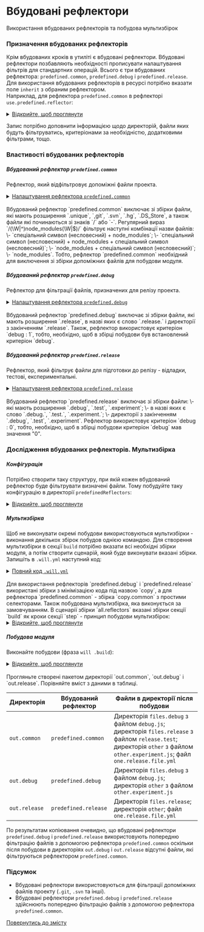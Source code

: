 # Вбудовані рефлектори  

Використання вбудованих рефлекторів та побудова мультизбірок  

### <a name="predefined-reflectors-term"></a> Призначення вбудованих рефлекторів
Крім вбудованих кроків в утиліті є вбудовані рефлектори. Вбудовані рефлектори позбавляють необхідності прописувати налаштування фільтрів для стандартних операцій. Всього є три вбудованих рефлектора: `predefined.common`, `predefined.debug` i `predefined.release`.  
Для використання вбудованих рефлекторів в ресурсі потрібно вказати поле `inherit` з обраним рефлектором.  
Наприклад, для рефлектора `predefined.common` в рефлекторі `use.predefined.reflector`:  

<details>
  <summary><u>Відкрийте, щоб проглянути</u></summary>

```yaml
reflector : 
    
    use.predefined.reflector :
        inherit : predefined.common

```

</details>

Запис потрібно доповнити інформацією щодо директорій, файли яких будуть фільтруватись, критеріонами за необхідністю, додатковими фільтрами, тощо.  

### Властивості вбудованих рефлекторів
##### <a name="predefined-common"></a> Вбудований рефлектор `predefined.common`  
Рефлектор, який відфільтровує допоміжні файли проекта.   

<details>
  <summary><u>Налаштування рефлектора <code>predefined.common</code></u></summary>

```yaml
    src :
      maskAll :
        excludeAny :
          - !!js/regex '/(\W|^)node_modules(\W|$)/'
          - !!js/regex '/\.unique$/'
          - !!js/regex '/\.git$/'
          - !!js/regex '/\.svn$/'
          - !!js/regex '/\.hg$/'
          - !!js/regex '/\.DS_Store$/'
          - !!js/regex '/(^|\/)-/'
          
```

</details>

</br>
Вбудований рефлектор `predefined.common` виключає зі збірки файли, які мають розширення `.unique`, `,git`, `.svn`, `.hg`, `.DS_Store`, а також файли які починаються зі знаків `/` або `-`.  
Регулярний вираз `/(\W|^)node_modules(\W|$)/` фільтрує наступні комбінації назви файлів:   
\- `спеціальний символ (несловесний) + node_modules`;  
\- `спеціальний символ (несловесний) + node_modules + спеціальний символ (несловесний)`;  
\- `node_modules + спеціальний символ (несловесний)`;  
\- `node_modules`.  
Тобто, рефлектор `predefined.common` необхідний для виключення зі збірки допоміжних файлів для побудови модуля.  

##### <a name="predefined-debug"></a> Вбудований рефлектор `predefined.debug` 
Рефлектор для фільтрації файлів, призначених для релізу проекта.   

<details>
  <summary><u>Налаштування рефлектора <code>predefined.debug</code></u></summary>

```yaml
     src :
       maskAll :
         excludeAny : 
           - !!js/regex '/\.release($|\.|\/)/i' 
     criterion :
       debug : 1
    
```

</details>

</br>
Вбудований рефлектор `predefined.debug` виключає зі збірки файли, які мають розширення `.release`, в назві яких є слово `.release.` і директорії з закінченням `.release`. Також, рефлектор використовує критеріон `debug : 1`, тобто, необхідно, щоб в збірці побудови був встановлений критеріон `debug`.  

##### <a name="predefined-release"></a> Вбудований рефлектор `predefined.release`  
Рефлектор, який фільтрує файли для підготовки до релізу - відладки, тестові, експериментальні.   

<details>
  <summary><u>Налаштування рефлектора <code>predefined.release</code></u></summary>

```yaml
     src :
       maskAll :
         excludeAny : 
           - !!js/regex '/\.debug($|\.|\/)/i'
           - !!js/regex '/\.test($|\.|\/)/i'
           - !!js/regex '/\.experiment($|\.|\/)/i'
     criterion :
       debug : 0
    
```
   
</details>
    
</br>    
Вбудований рефлектор `predefined.release` виключає зі збірки файли:
\- які мають розширення `.debug`, `.test`, `.experiment`;  
\- в назві яких є слово `.debug.`, `.test.`, `.experiment.`;  
\- директорії з закінченням `.debug`, `.test`, `.experiment`.   
Рефлектор використовує критеріон `debug : 0`, тобто, необхідно, щоб в збірці побудови критеріон `debug` мав значення "0".  

### <a name="experiment-and-multiassembly"></a> Дослідження вбудованих рефлекторів. Мультизбірка
##### <a name="configuration"></a> Конфігурація 
Потрібно створити таку структуру, при якій кожен вбудований рефлектор буде фільтрувати визначені файли. Тому побудуйте таку конфігурацію в директорії `predefinedReflectors`:  

<details>
  <summary><u>Відкрийте, щоб проглянути</u></summary>

```
predefinedReflectors
        ├── proto
        │     ├── files.debug
        │     │     ├── debug.DS_Store
        │     │     └── debug.js
        │     ├── files.release
        │     │     └── release.test
        │     ├── node_modules              #  directory    
        │     ├── other
        │     │     └── other.experiment
        │     ├── -files.yml
        │     └── one.release.file.yml
        │
        └── .will.yml       

```

</details>

##### <a name="multiassembly"></a> Мультизбірка  
Щоб не виконувати окремі побудови використовуються мультизбірки - виконання декількох збірок побудов однією командою. Для створення мультизбірки в секції `build` потрібно вказати всі необхідні збірки модуля, а потім створити сценарій, який буде виконувати вказані збірки.   
Запишіть в `.will.yml` наступний код:  

<details>
  <summary><u>Повний код <code>.will.yml</code></u></summary>
    
```yaml
about :
  name : predefinedReflectors
  description : "To use predefined reflectors"
  version : 0.0.1

path : 

  out.debug :
    path : out.debug
    criterion :
      debug : 1

  out.release :
    path : out.release
    criterion :
      debug : 0

reflector :

  reflect.project:
    inherit: predefined.*
    src:
      filePath: 
        proto : 1
    dst:
      filePath: path::out.*=1
    criterion :
      debug : [ 0,1 ]

  reflect.copy.common:
    inherit: predefined.common
    src:
      filePath: 
        proto : 1
    dst:
      filePath: out.common

step :

  reflect.project :
    inherit : predefined.reflect
    reflector : reflect.project*=1
    criterion :
      debug : [ 0,1 ]
  
  reflect.copy.common :
    inherit : predefined.reflect
    reflector : reflect.copy.common

build :

  copy :
    criterion : 
      debug : [ 0,1 ]
    steps :
      - reflect.project*=1

  copy.common :
    steps :
      - reflect.copy.common
      
  all.reflectors :
    criterion : 
      default : 1
    steps : 
      - build::copy.
      - build::copy.debug
      - build::copy.common

```

</details>

</br>
Для використання рефлекторів `predefined.debug` i `predefined.release` використані збірки з мінімізацією кода під назвою `copy`, а для рефлектора `predefined.common` - збірка `copy.common` з простими селекторами.    
Також побудована мультизбірка, яка виконується за замовчуванням. В сценарії збірки `all.reflectors` вказані збірки секції `build` як кроки секції `step` - принцип побудови мультизбірок:  

<details>
  <summary><u>Відкрийте, щоб проглянути</u></summary>

```yaml
  all.reflectors :
    criterion : 
      default : 1
    steps : 
      - build::copy.
      - build::copy.debug
      - build::copy.common

```

</details> 

##### <a name="building"></a> Побудова модуля 
Виконайте побудови (фраза `will .build`): 

<details>
  <summary><u>Відкрийте, щоб проглянути</u></summary>

```
[user@user ~]$ will .build
...
  Building all
   + reflect.project. reflected 4 files /path_to_file/ : out.release <- proto in 0.343s
   + reflect.project.debug reflected 5 files /path_to_file/ : out.debug <- proto in 0.305s
   + reflect.copy.common reflected 8 files /path_to_file/ : out.common <- proto in 0.273s
  Built all in 1.078s
    
```

<p>Структура модуля після побудови</p>

```
predefinedReflectors
        ├── out.common
        │     ├── ... (look at the table)
        ├── out.debug
        │     ├── ... (look at the table)
        ├── out.release
        │     ├── ... (look at the table)
        ├── proto
        │     ├── ... (start configuration)
        │
        └── .will.yml       

```

</details>

</br>
Прогляньте створені пакетом директорії `out.common`, `out.debug` i `out.release`. Порівняйте вміст з даними в таблиці.

| Директорія    | Вбудований рефлектор | Файли в директорії після побудови |
|---------------|----------------------|-----------------------------------|
| `out.common`  | `predefined.common`  | Директорія `files.debug` з файлом `debug.js`; директорія `files.release` з файлом `release.test`; директорія `other` з файлом `other.experiment.js`; файл `one.release.file.yml` |
| `out.debug`   | `predefined.debug`   | Директорія `files.debug` з файлом `debug.js`; директорія `other` з файлом `other.experiment.js`        |
| `out.release` | `predefined.release` | Директорія `files.release`; директорія `other`; файл `one.release.file.yml` |

По результатам копіювання очевидно, що вбудовані рефлектори `predefined.debug` i `predefined.release` використовують попередню фільтрацію файлів з допомогою рефлектора `predefined.common` оскільки після побудови в директоріях  `out.debug` і `out.release` відсутні файли, які фільтруються рефлектором `predefined.common`.

### Підсумок  
- Вбудовані рефлектори використовуються для фільтрації допоміжних файлів проекту (`.git`, `.svn` та інші).  
- Вбудовані рефлектори `predefined.debug` i `predefined.release` здійснюють попередню фільтрацію файлів з допомогою рефлектора `predefined.common`.

[Повернутись до змісту](../README.md#tutorials)